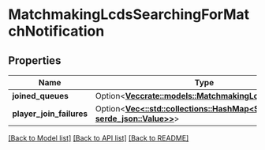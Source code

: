 # MatchmakingLcdsSearchingForMatchNotification

## Properties

Name | Type | Description | Notes
------------ | ------------- | ------------- | -------------
**joined_queues** | Option<[**Vec<crate::models::MatchmakingLcdsQueueInfo>**](MatchmakingLcdsQueueInfo.md)> |  | [optional]
**player_join_failures** | Option<[**Vec<::std::collections::HashMap<String, serde_json::Value>>**](map.md)> |  | [optional]

[[Back to Model list]](../README.md#documentation-for-models) [[Back to API list]](../README.md#documentation-for-api-endpoints) [[Back to README]](../README.md)


